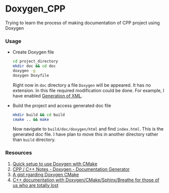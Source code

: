 # Doxygen_CPP
Trying to learn the process of making documentation of CPP project using Doxygen

### Usage

- Create Doxygen file

    ```sh
    cd project_directory
    mkdir doc && cd doc
    doxygen -g
    doxygen Doxyfile
    ```
    Right now in `doc` directory a file `Doxygen` will be appeared. It has no extension. In this file required modification could be done. For example, I have enabled [Generation of XML](https://github.com/atifkarim/Doxygen_CPP/commit/018cb2d741f608cb214892d4f9f9011033116e50).

- Build the project and access generated doc file

    ```sh
    mkdir build && cd build
    cmake .. && make
    ```
    Now navigate to `build/doc/doxygen/html` and find `index.html`. This is the generated doc file. I have plan to move this in another directory rather than `build` directory.


### Resources
1. [Quick setup to use Doxygen with CMake](https://vicrucann.github.io/tutorials/quick-cmake-doxygen/)
1. [CPP / C++ Notes - Doxygen - Documentation Generator](https://caiorss.github.io/C-Cpp-Notes/Doxygen-documentation.html)
1. [A gist rgarding Doxygen CMake](https://gist.github.com/smrfeld/4938ebcbe49cf3671de2fd7257da75b7)
1. [C++ documentation with Doxygen/CMake/Sphinx/Breathe for those of us who are totally lost](https://medium.com/practical-coding/c-documentation-with-doxygen-cmake-sphinx-breathe-for-those-of-use-who-are-totally-lost-7d555386fe13)
